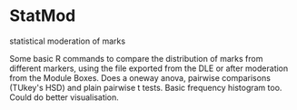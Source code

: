 # StatMod
statistical moderation of marks

Some basic R commands to compare the distribution of marks from different markers, using the file
exported from the DLE or after moderation from the Module Boxes.
Does a oneway anova, pairwise comparisons (TUkey's HSD) and plain pairwise t tests.
Basic frequency histogram too. Could do better visualisation.
